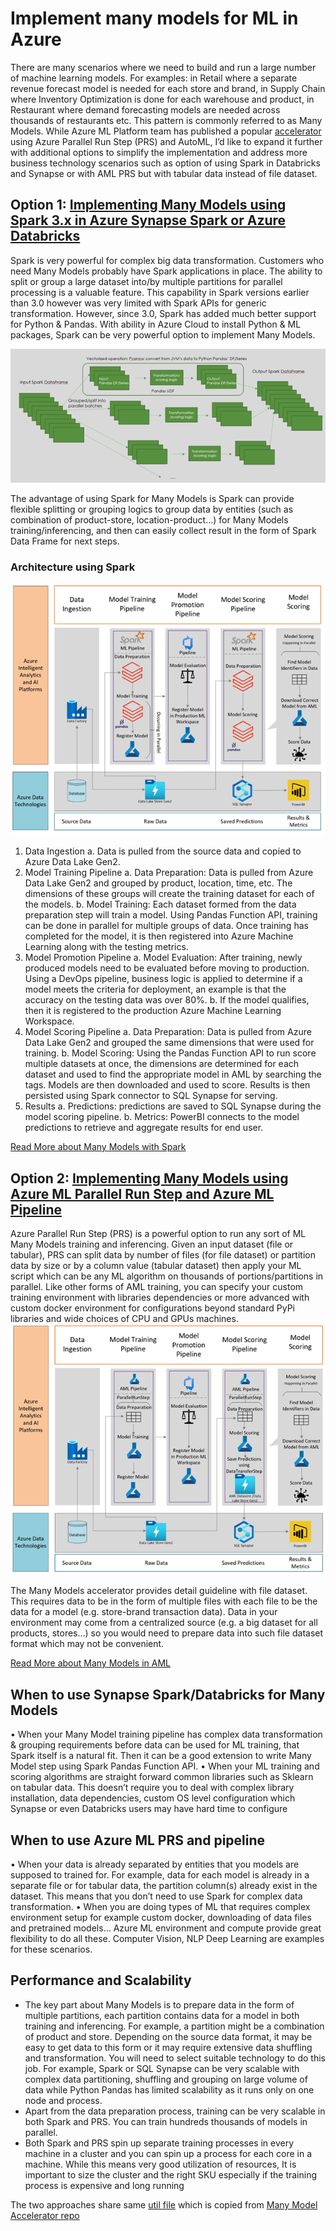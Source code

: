 # Implement many models for ML in Azure 

There are many scenarios where we need to build and run a large number of machine learning models. For examples: in Retail where a separate revenue forecast model is needed for each store and brand, in Supply Chain where Inventory Optimization is done for each warehouse and product, in Restaurant where demand forecasting models are needed across thousands of restaurants etc. This pattern is commonly referred to as Many Models. While Azure ML Platform team has published a popular [accelerator](https://github.com/microsoft/solution-accelerator-many-models/blob/master/Custom_Script/scripts/timeseries_utilities.py) using Azure Parallel Run Step (PRS) and AutoML, I’d like to expand it further with additional options to simplify the implementation and address more business technology scenarios such as option of using Spark in Databricks and Synapse or with AML PRS but with tabular data instead of file dataset.

## Option 1: [Implementing Many Models using Spark 3.x in Azure Synapse Spark or Azure Databricks](./code/spark)
Spark is very powerful for complex big data transformation. Customers who need Many Models probably have Spark applications in place. The ability to split or group a large dataset into/by multiple partitions for parallel processing is a valuable feature. This capability in Spark versions earlier than 3.0 however was very limited with Spark APIs for generic transformation. However, since 3.0, Spark has added much better support for Python & Pandas. With ability in Azure Cloud to install Python & ML packages, Spark can be very powerful option to implement Many Models. 

![Pandas UDF processing model](images/pandas_udf.png)

The advantage of using Spark for Many Models is Spark can provide flexible splitting or grouping logics to group data by entities (such as combination of product-store, location-product…) for Many Models training/inferencing, and then can easily collect result in the form of Spark Data Frame for next steps.  
###                   Architecture using Spark  

![Architecture using Spark](images/spark_many_models_arch.png)

1.	Data Ingestion
a.	Data is pulled from the source data and copied to Azure Data Lake Gen2.
2.	Model Training Pipeline
a.	Data Preparation: Data is pulled from Azure Data Lake Gen2 and grouped by product, location, time, etc. The dimensions of these groups will create the training dataset for each of the models.
b.	Model Training: Each dataset formed from the data preparation step will train a model. Using Pandas Function API, training can be done in parallel for multiple groups of data. Once training has completed for the model, it is then registered into Azure Machine Learning along with the testing metrics.
3.	Model Promotion Pipeline
a.	Model Evaluation: After training, newly produced models need to be evaluated before moving to production. Using a DevOps pipeline, business logic is applied to determine if a model meets the criteria for deployment, an example is that the accuracy on the testing data was over 80%. 
b.	If the model qualifies, then it is registered to the production Azure Machine Learning Workspace.
4.	Model Scoring Pipeline
a.	Data Preparation: Data is pulled from Azure Data Lake Gen2 and grouped the same dimensions that were used for training. 
b.	Model Scoring: Using the Pandas Function API to run score multiple datasets at once, the dimensions are determined for each dataset and used to find the appropriate model in AML by searching the tags. Models are then downloaded and used to score. Results is then persisted using Spark connector to SQL Synapse for serving.
5.	Results
a.	Predictions: predictions are saved to SQL Synapse during the model scoring pipeline.
b.	Metrics: PowerBI connects to the model predictions to retrieve and aggregate results for end user.

[Read More about Many Models with Spark](https://docs.microsoft.com/en-us/azure/architecture/example-scenario/ai/many-models-machine-learning-azure-spark)

## Option 2: [Implementing Many Models using Azure ML Parallel Run Step and Azure ML Pipeline](./code/aml_prs/prs_many_models.ipynb)

Azure Parallel Run Step (PRS) is a powerful option to run any sort of ML Many Models training and inferencing. Given an input dataset (file or tabular), PRS can split data by number of files (for file dataset) or partition data by size or by a column value (tabular dataset) then apply your ML script which can be any ML algorithm on thousands of portions/partitions in parallel. Like other forms of AML training, you can specify your custom training environment with libraries dependencies or more advanced with custom docker environment for configurations beyond standard PyPi libraries and wide choices of CPU and GPUs machines.
![Architecture using AML](images/aml_many_models_arch.png)

The Many Models accelerator provides detail guideline with file dataset. This requires data to be in the form of multiple files with each file to be the data for a model (e.g. store-brand transaction data). Data in your environment may come from a centralized source (e.g. a big dataset for all products, stores…) so you would need to prepare data into such file dataset format which may not be convenient.

[Read More about Many Models in AML](https://docs.microsoft.com/en-us/azure/architecture/example-scenario/ai/many-models-machine-learning-azure-machine-learning)

## When to use Synapse Spark/Databricks for Many Models
•	When your Many Model training pipeline has complex data transformation & grouping requirements before data can be used for ML training, that Spark itself is a natural fit. Then it can be a good extension to write Many Model step using Spark Pandas Function API.
•	When your ML training and scoring algorithms are straight forward common libraries such as Sklearn on tabular data. This doesn’t require you to deal with complex library installation, data dependencies, custom OS level configuration which Synapse or even Databricks users may have hard time to configure
## When to use Azure ML PRS and pipeline
•	When your data is already separated by entities that you models are supposed to trained for. For example, data for each model is already in a separate file or for tabular data, the partition column(s) already exist in the dataset. This means that you don’t need to use Spark for complex data transformation.
•	When you are doing types of ML that requires complex environment setup for example custom docker, downloading of data files and pretrained models… Azure ML environment and compute provide great flexibility to do all these. Computer Vision, NLP Deep Learning are examples for these scenarios.
## Performance and Scalability 
-	The key part about Many Models is to prepare data in the form of multiple partitions, each partition contains data for a model in both training and inferencing. For example, a partition might be a combination of product and store.  Depending on the source data format, it may be easy to get data to this form or it may require extensive data shuffling and transformation. You will need to select suitable technology to do this job. For example, Spark or SQL Synapse can be very scalable with complex data partitioning, shuffling and grouping on large volume of data while Python Pandas has limited scalability as it runs only on one node and process.
-	Apart from the data preparation process, training can be very scalable in both Spark and PRS. You can train hundreds thousands of models in parallel.
-	Both Spark and PRS spin up separate training processes in every machine in a cluster and you can spin up a process for each core in a machine. While this means very good utilization of resources, It is important to size the cluster and the right SKU especially if the training process is expensive and long running

The two approaches share same [util file](./code/util/timeseries_utilities.py) which is copied from [Many Model Accelerator repo](https://github.com/microsoft/solution-accelerator-many-models/blob/master/Custom_Script/scripts/timeseries_utilities.py)